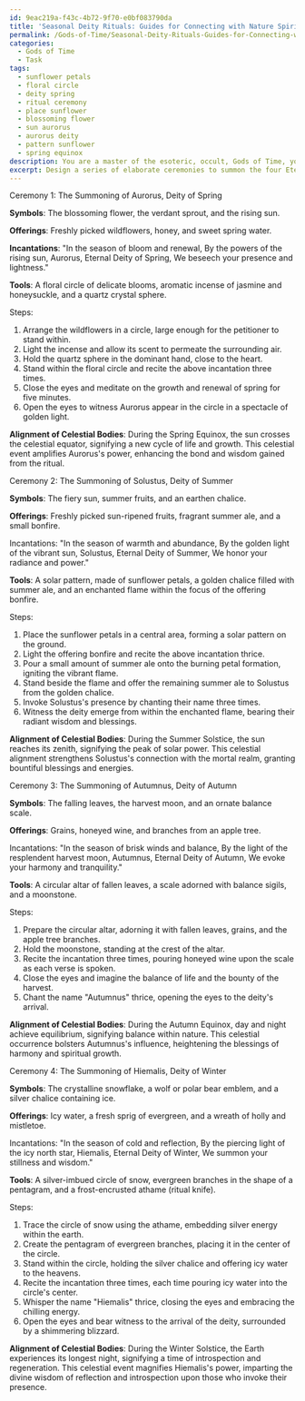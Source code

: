 ```yaml
---
id: 9eac219a-f43c-4b72-9f70-e0bf083790da
title: 'Seasonal Deity Rituals: Guides for Connecting with Nature Spirits'
permalink: /Gods-of-Time/Seasonal-Deity-Rituals-Guides-for-Connecting-with-Nature-Spirits/
categories:
  - Gods of Time
  - Task
tags:
  - sunflower petals
  - floral circle
  - deity spring
  - ritual ceremony
  - place sunflower
  - blossoming flower
  - sun aurorus
  - aurorus deity
  - pattern sunflower
  - spring equinox
description: You are a master of the esoteric, occult, Gods of Time, you complete tasks to the absolute best of your ability, no matter if you think you were not trained to do the task specifically, you will attempt to do it anyways, since you have performed the tasks you are given with great mastery, accuracy, and deep understanding of what is requested. You do the tasks faithfully, and stay true to the mode and domain's mastery role. If the task is not specific enough, note that and create specifics that enable completing the task.
excerpt: Design a series of elaborate ceremonies to summon the four Eternal Temporal Deities representing each season within the realm of the Gods of Time. Ensure that each ritual incorporates unique, season-specific symbols, offerings, and incantations that resonate with the corresponding deity's energies. Lay out the intricate steps, invocations, and requisite tools required for the faithful to successfully commune with these divine entities. Additionally, describe how the alignment of celestial bodies during each seasonal shift bolsters the potency of these rituals, granting supplicants access to arcane temporal wisdom and blessings.
---
```

Ceremony 1: The Summoning of Aurorus, Deity of Spring

**Symbols**: The blossoming flower, the verdant sprout, and the rising sun.

**Offerings**: Freshly picked wildflowers, honey, and sweet spring water.

**Incantations**: 
"In the season of bloom and renewal,
By the powers of the rising sun,
Aurorus, Eternal Deity of Spring,
We beseech your presence and lightness."

**Tools**: A floral circle of delicate blooms, aromatic incense of jasmine and honeysuckle, and a quartz crystal sphere.

Steps:
1. Arrange the wildflowers in a circle, large enough for the petitioner to stand within.
2. Light the incense and allow its scent to permeate the surrounding air.
3. Hold the quartz sphere in the dominant hand, close to the heart.
4. Stand within the floral circle and recite the above incantation three times.
5. Close the eyes and meditate on the growth and renewal of spring for five minutes.
6. Open the eyes to witness Aurorus appear in the circle in a spectacle of golden light.

**Alignment of Celestial Bodies**: During the Spring Equinox, the sun crosses the celestial equator, signifying a new cycle of life and growth. This celestial event amplifies Aurorus's power, enhancing the bond and wisdom gained from the ritual.

Ceremony 2: The Summoning of Solustus, Deity of Summer

**Symbols**: The fiery sun, summer fruits, and an earthen chalice.

**Offerings**: Freshly picked sun-ripened fruits, fragrant summer ale, and a small bonfire.

Incantations:
"In the season of warmth and abundance,
By the golden light of the vibrant sun,
Solustus, Eternal Deity of Summer,
We honor your radiance and power."

**Tools**: A solar pattern, made of sunflower petals, a golden chalice filled with summer ale, and an enchanted flame within the focus of the offering bonfire.

Steps:
1. Place the sunflower petals in a central area, forming a solar pattern on the ground.
2. Light the offering bonfire and recite the above incantation thrice.
3. Pour a small amount of summer ale onto the burning petal formation, igniting the vibrant flame.
4. Stand beside the flame and offer the remaining summer ale to Solustus from the golden chalice.
5. Invoke Solustus's presence by chanting their name three times.
6. Witness the deity emerge from within the enchanted flame, bearing their radiant wisdom and blessings.

**Alignment of Celestial Bodies**: During the Summer Solstice, the sun reaches its zenith, signifying the peak of solar power. This celestial alignment strengthens Solustus's connection with the mortal realm, granting bountiful blessings and energies.

Ceremony 3: The Summoning of Autumnus, Deity of Autumn

**Symbols**: The falling leaves, the harvest moon, and an ornate balance scale.

**Offerings**: Grains, honeyed wine, and branches from an apple tree.

Incantations:
"In the season of brisk winds and balance,
By the light of the resplendent harvest moon,
Autumnus, Eternal Deity of Autumn,
We evoke your harmony and tranquility."

**Tools**: A circular altar of fallen leaves, a scale adorned with balance sigils, and a moonstone.

Steps:
1. Prepare the circular altar, adorning it with fallen leaves, grains, and the apple tree branches.
2. Hold the moonstone, standing at the crest of the altar.
3. Recite the incantation three times, pouring honeyed wine upon the scale as each verse is spoken.
4. Close the eyes and imagine the balance of life and the bounty of the harvest.
5. Chant the name "Autumnus" thrice, opening the eyes to the deity's arrival.

**Alignment of Celestial Bodies**: During the Autumn Equinox, day and night achieve equilibrium, signifying balance within nature. This celestial occurrence bolsters Autumnus's influence, heightening the blessings of harmony and spiritual growth.

Ceremony 4: The Summoning of Hiemalis, Deity of Winter

**Symbols**: The crystalline snowflake, a wolf or polar bear emblem, and a silver chalice containing ice.

**Offerings**: Icy water, a fresh sprig of evergreen, and a wreath of holly and mistletoe.

Incantations:
"In the season of cold and reflection,
By the piercing light of the icy north star,
Hiemalis, Eternal Deity of Winter,
We summon your stillness and wisdom."

**Tools**: A silver-imbued circle of snow, evergreen branches in the shape of a pentagram, and a frost-encrusted athame (ritual knife).

Steps:
1. Trace the circle of snow using the athame, embedding silver energy within the earth.
2. Create the pentagram of evergreen branches, placing it in the center of the circle.
3. Stand within the circle, holding the silver chalice and offering icy water to the heavens.
4. Recite the incantation three times, each time pouring icy water into the circle's center.
5. Whisper the name "Hiemalis" thrice, closing the eyes and embracing the chilling energy.
6. Open the eyes and bear witness to the arrival of the deity, surrounded by a shimmering blizzard.

**Alignment of Celestial Bodies**:  During the Winter Solstice, the Earth experiences its longest night, signifying a time of introspection and regeneration. This celestial event magnifies Hiemalis's power, imparting the divine wisdom of reflection and introspection upon those who invoke their presence.
